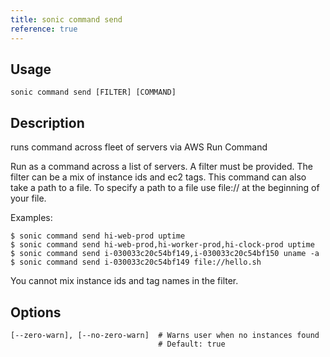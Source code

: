 ```yaml
---
title: sonic command send
reference: true
---
```


## Usage

    sonic command send [FILTER] [COMMAND]

## Description

runs command across fleet of servers via AWS Run Command

Run as a command across a list of servers. A filter must be provided.  The filter can be a mix of instance ids and ec2 tags. This command can also take a path to a file. To specify a path to a file use file:// at the beginning of your file.

Examples:

    $ sonic command send hi-web-prod uptime
    $ sonic command send hi-web-prod,hi-worker-prod,hi-clock-prod uptime
    $ sonic command send i-030033c20c54bf149,i-030033c20c54bf150 uname -a
    $ sonic command send i-030033c20c54bf149 file://hello.sh

You cannot mix instance ids and tag names in the filter.


## Options

```
[--zero-warn], [--no-zero-warn]  # Warns user when no instances found
                                 # Default: true
```

